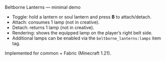 Beltborne Lanterns — minimal demo

- Toggle: hold a lantern or soul lantern and press **B** to attach/detach.
- Attach: consumes 1 lamp (not in creative).
- Detach: returns 1 lamp (not in creative).
- Rendering: shows the equipped lamp on the player’s right belt side.
- Additional lamps can be enabled via the `beltborne_lanterns:lamps` item tag.

Implemented for common + Fabric (Minecraft 1.21).

